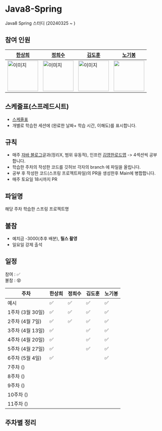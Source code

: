 # Java8-Spring
Java8 Spring 스터디 (20240325 ~ )


                
## 참여 인원 
| [한상희](https://github.com/tkdgml822)| [정희수](https://github.com/kingxeesu)| [김도훈](https://github.com/dohun1109?tab=following)| [노기봉](https://github.com/rohgibong)                                                        |
|---|---|---|---|
| <img src="https://avatars.githubusercontent.com/u/77792853?v=4" alt="이미지" width="100" height="100">| <img src="https://avatars.githubusercontent.com/u/112453560?v=4" alt="이미지" width="100" height="100"> | <img src="https://avatars.githubusercontent.com/u/108252423?v=4" alt="이미지" width="100" height="100"> | <img src="https://avatars.githubusercontent.com/u/119557561?v=4" width="100" height="100"> |

## 스케줄표(스프레드시트)
- [스케줄표](https://docs.google.com/spreadsheets/d/1EkloGQq8Qmft0oaqB-Hfl2q7viW28y_5TsPkbYpG2Zk/edit#gid=0)
- 개별로 학습한 세션에 (완료한 날짜+ 학습 시간, 이해도)를 표시합니다.


## 규칙
- 매주 [자바 블로그](https://inpa.tistory.com/)글과(정리X, 범위 유동적), 인프런 [김영한로드맵](https://www.inflearn.com/course/%EC%8A%A4%ED%94%84%EB%A7%81-%ED%95%B5%EC%8B%AC-%EC%9B%90%EB%A6%AC-%EA%B8%B0%EB%B3%B8%ED%8E%B8) -> 4섹션씩 공부합니다.
- 학습한 주차의 작성한 코드를 깃허브 각자의 branch 에 파일을 올립니다.
- 공부 후 작성한 코드(스프링 프로젝트파일)의 PR을 생성한후 Main에 병합합니다.
- 매주 토요일 18시까지 PR 


## 파일명
해당 주차 학습한 스프링 프로젝트명

## 불참
- 예치금 -3000(추후 배분), **릴스 촬영**
- 일요일 강제 출석
## 일정

참여 : ✅  
불참 : 😵  

| 주차           | 한상희 | 정희수 | 김도훈 | 노기봉 |
|--------------|---|---|---|---|
| 예시           | ✅ | ✅ | ✅ | ✅ |
| 1주차 (3월 30일) | ✅ | ✅ | ✅ | ✅ |  
| 2주차 (4월 7일)  | ✅ | ✅ | ✅ | ✅ | 
| 3주차 (4월 13일) | ✅ |  | ✅ | ✅ | 
| 4주차 (4월 20일) | ✅ |   | ✅  | ✅ | 
| 5주차 (4월 27일) | ✅ |   | ✅  | ✅ | 
| 6주차 (5월 4일)  | ✅  |   |   | ✅  |  
| 7주차 ()       |   |   |   |   |  
| 8주차 ()       |   |   |   |   |  
| 9주차 ()       |   |   |   |   |  
| 10주차 ()      |   |   |   |   |   
| 11주차 ()      |   |   |   |   |  

## 주차별 정리


  

